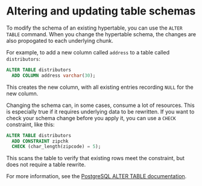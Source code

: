 # Altering and updating table schemas
To modify the schema of an existing hypertable, you can use the `ALTER TABLE`
command. When you change the hypertable schema, the changes are also propogated
to each underlying chunk.

For example, to add a new column called `address` to a table called `distributors`:

```sql
ALTER TABLE distributors
  ADD COLUMN address varchar(30);
```

This creates the new column, with all existing entries recording `NULL` for the
new column.

Changing the schema can, in some cases, consume a lot of resources. This is
especially true if it requires underlying data to be rewritten. If you want to
check your schema change before you apply it, you can use a `CHECK` constraint,
like this:

```sql
ALTER TABLE distributors
  ADD CONSTRAINT zipchk
  CHECK (char_length(zipcode) = 5);
```

This scans the table to verify that existing rows meet the constraint, but does
not require a table rewrite.

For more information, see the
[PostgreSQL ALTER TABLE documentation][postgres-alter-table].

[postgres-alter-table]: https://www.postgresql.org/docs/current/static/sql-altertable.html
